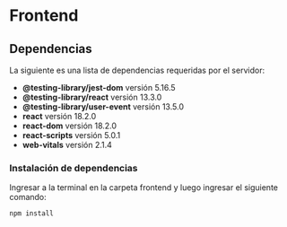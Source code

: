 # Frontend

## Dependencias

La siguiente es una lista de dependencias requeridas por el servidor:

- **@testing-library/jest-dom** versión 5.16.5
- **@testing-library/react** versión 13.3.0
- **@testing-library/user-event** versión 13.5.0
- **react** versión 18.2.0
- **react-dom** versión 18.2.0
- **react-scripts** versión 5.0.1
- **web-vitals** versión 2.1.4

### Instalación de dependencias

Ingresar a la terminal en la carpeta frontend y luego ingresar el siguiente comando:

```bash
npm install
```
